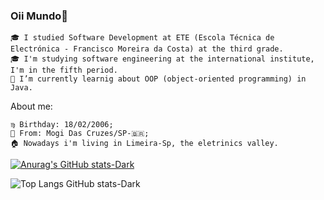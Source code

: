 ### Oii Mundo👋


    🎓 I studied Software Development at ETE (Escola Técnica de Electrónica - Francisco Moreira da Costa) at the third grade.
    🎓 I'm studying software engineering at the international institute, I'm in the fifth period.
    🔭 I’m currently learnig about OOP (object-oriented programming) in Java.


 About me:

    ♍ Birthday: 18/02/2006;
    📍 From: Mogi Das Cruzes/SP-🇧🇷;
    🏠 Nowadays i'm living in Limeira-Sp, the eletrinics valley.

[![Anurag's GitHub stats-Dark](https://github-readme-stats.vercel.app/api?username=NicolyLuisaG&show_icons=true&theme=dark#gh-dark-mode-only)](https://github.com/NicolyLuisaG/github-readme-stats#gh-dark-mode-only)

![Top Langs GitHub stats-Dark](https://github-readme-stats.vercel.app/api/top-langs/?username=NicolyLuisaG&size_weight=0.5&count_weight=0.5&theme=dark#gh-dark-mode-only)


